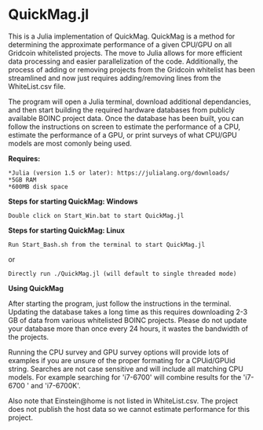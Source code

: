 # QuickMag.jl
This is a Julia implementation of QuickMag. QuickMag is a method for determining the approximate performance of a given CPU/GPU on all Gridcoin whitelisted projects. The move to Julia allows for more efficient data processing and easier parallelization of the code. Additionally, the process of adding or removing projects from the Gridcoin whitelist has been streamlined and now just requires adding/removing lines from the WhiteList.csv file.

The program will open a Julia terminal, download additional dependancies, and then start building the required hardware databases from publicly available BOINC project data. Once the database has been built, you can follow the instructions on screen to estimate the performance of a CPU, estimate the performance of a GPU, or print surveys of what CPU/GPU models are most comonly being used. 

**Requires:**

    *Julia (version 1.5 or later): https://julialang.org/downloads/ 
    *5GB RAM
    *600MB disk space


**Steps for starting QuickMag: Windows**

    Double click on Start_Win.bat to start QuickMag.jl

**Steps for starting QuickMag: Linux**

    Run Start_Bash.sh from the terminal to start QuickMag.jl
or

    Directly run ./QuickMag.jl (will default to single threaded mode)

**Using QuickMag**

After starting the program, just follow the instructions in the terminal. Updating the database takes a long time as this requires downloading 2-3 GB of data from various whitelisted BOINC projects. Please do not update your database more than once every 24 hours, it wastes the bandwidth of the projects.

Running the CPU survey and GPU survey options will provide lots of examples if you are unsure of the proper formating for a CPUid/GPUid string. Searches are not case sensitive and will include all matching CPU models. For example searching for 'i7-6700' will combine results for the 'i7-6700 ' and 'i7-6700K'.
    
Also note that Einstein@home is not listed in WhiteList.csv. The project does not publish the host data so we cannot estimate performance for this project.


    
